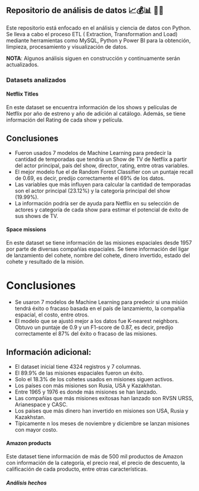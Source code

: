##  **Repositorio de análisis de datos** 📈💰📊 👨‍💻 

Este repositorio está enfocado en el análisis y ciencia de datos con Python. Se lleva a cabo el proceso ETL ( Extraction, Transformation and Load) mediante herramientas como MySQL, Python y Power BI para la obtención, limpieza, procesamiento y visualización de datos.

**NOTA**: Algunos análisis siguen en construcción y continuamente serán actualizados.

### Datasets analizados

#### Netflix Titles
En este dataset se encuentra información de los shows y películas de Netflix por año de estreno y año de adición al catálogo. Además, se tiene información del Rating de cada show y película.
## Conclusiones
* Fueron usados 7 modelos de Machine Learning para predecir la cantidad de temporadas que tendría un Show de TV de Netflix a partir del actor principal, país del show, director, rating, entre otras variables.
* El mejor modelo fue el de Random Forest Classifier con un puntaje recall de 0.69, es decir, predijo correctamente el 69% de los datos.
* Las variables que más influyen para calcular la cantidad de temporadas son el actor principal (23.12%) y la categoría principal del show (19.99%).
* La información podría ser de ayuda para Netflix en su selección de actores y categoría de cada show para estimar el potencial de éxito de sus shows de TV.

#### Space missions
En este dataset se tiene información de las misiones espaciales desde 1957 por parte de diversas compañías espaciales. Se tiene información del ligar de lanzamiento del cohete, nombre del cohete, dinero invertido, estado del cohete y resultado de la misión.
# Conclusiones
* Se usaron 7 modelos de Machine Learning para predecir si una misión tendrá éxito o fracaso basada en el país de lanzamiento, la compañía espacial, el costo, entre otros.
* El modelo que se ajustó mejor a los datos fue K-nearest neighbors. Obtuvo un puntaje de 0.9 y un F1-score de 0.87, es decir, predijo correctamente el 87% del éxito o fracaso de las misiones.
## Información adicional:
* El dataset inicial tiene 4324 registros y 7 columnas. 
* El 89.9% de las misiones espaciales fueron un éxito. 
* Solo el 18.3% de los cohetes usados en misiones siguen activos.
* Los países con más misiones son Rusia, USA y Kazakhstan.
* Entre 1965 y 1976 es donde más misiones se han lanzado.
* Las compañías que más misiones exitosas han lanzado son RVSN URSS, Arianespace y CASC.
* Los países que más dinero han invertido en misiones son USA, Rusia y Kazakhstan.
* Típicamente n los meses de noviembre y diciembre se lanzan misiones con mayor costo.

#### Amazon products
Este dataset  tiene información de más de 500 mil productos de Amazon con información de la categoría, el precio real, el precio de descuento, la calificación de cada producto, entre otras características.

##### Análisis hechos

